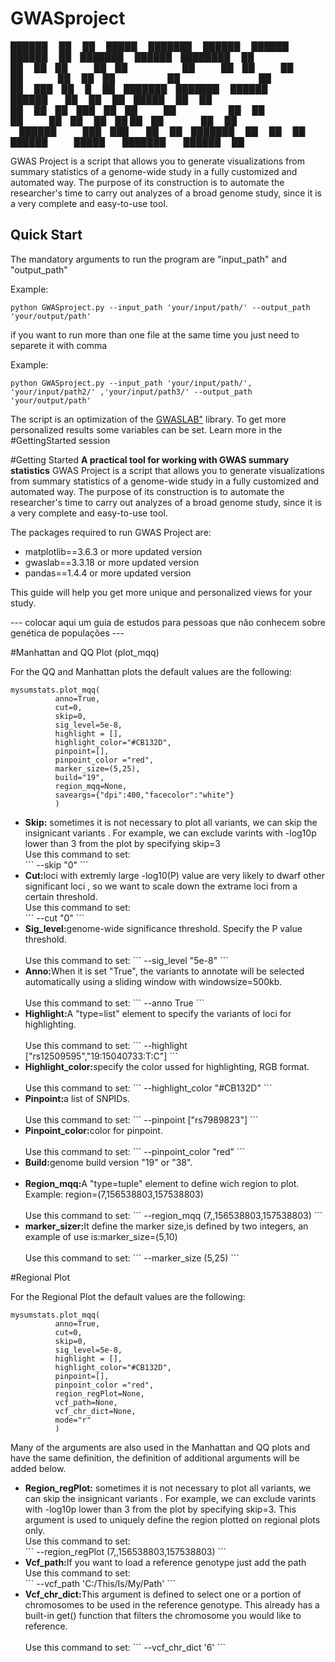 # GWASproject

  ██████  ██     ██  █████  ███████     ██████  ██████   ██████       ██ ███████  ██████ ████████ 
  ██       ██     ██ ██   ██ ██          ██   ██ ██   ██ ██    ██      ██ ██      ██         ██    
  ██   ███ ██  █  ██ ███████ ███████     ██████  ██████  ██    ██      ██ █████   ██         ██    
  ██    ██ ██ ███ ██ ██   ██      ██     ██      ██   ██ ██    ██ ██   ██ ██      ██         ██    
   ██████   ███ ███  ██   ██ ███████     ██      ██   ██  ██████   █████  ███████  ██████    ██   

GWAS Project is a script that allows you to generate visualizations from summary statistics of a genome-wide study in a fully customized and automated way.
The purpose of its construction is to automate the researcher's time to carry out analyzes of a broad genome study, since it is a very complete and easy-to-use tool.
## Quick Start

The mandatory arguments to run the program are "input_path" and "output_path"

Example:
```
python GWASproject.py --input_path 'your/input/path/' --output_path 'your/output/path'
```
if you want to run more than one file at the same time you just need to separete it with comma 

Example:
```
python GWASproject.py --input_path 'your/input/path/', 'your/input/path2/' ,'your/input/path3/' --output_path 'your/output/path'
```

The script is an optimization of the <a href="https://cloufield.github.io/gwaslab/">GWASLAB"</a> library.
To get more personalized results some variables can be set. Learn more in the #GettingStarted session

#Getting Started
<b>A practical tool for working with GWAS summary statistics</b>
GWAS Project is a script that allows you to generate visualizations from summary statistics of a genome-wide study in a fully customized and automated way.
The purpose of its construction is to automate the researcher's time to carry out analyzes of a broad genome study, since it is a very complete and easy-to-use tool.

The packages required to run GWAS Project are:
<ul>
<li>matplotlib==3.6.3 or more updated version</li>
<li>gwaslab==3.3.18 or more updated version</li>
<li>pandas==1.4.4 or more updated version</li>
</ul>

This guide will help you get more unique and personalized views for your study.

--- colocar aqui um guia de estudos para pessoas que não conhecem sobre genética de populações ---

#Manhattan and QQ Plot (plot_mqq)

For the QQ and Manhattan plots the default values ​​are the following:
```
mysumstats.plot_mqq(
          anno=True,
          cut=0,
          skip=0,
          sig_level=5e-8,
          highlight = [],
          highlight_color="#CB132D",
          pinpoint=[],
          pinpoint_color ="red",
          marker_size=(5,25),
          build="19",
          region_mqq=None,
          saveargs={"dpi":400,"facecolor":"white"}
          )
```
<ul>
<li><b>Skip:</b> sometimes it is not necessary to plot all variants, we can skip the insignicant variants . For example, we can exclude varints with -log10p lower than 3 from the plot by specifying skip=3</li>
Use this command to set:
</br>
```
--skip "0"
```
</br>
<li><b>Cut:</b>loci with extremly large -log10(P) value are very likely to dwarf other significant loci , so we want to scale down the extrame loci from a certain threshold.</li>
Use this command to set:
</br>
```
--cut "0"
```
</br>
<li><b>Sig_level:</b>genome-wide significance threshold. Specify the P value threshold.</li>
</br>
Use this command to set:
```
--sig_level "5e-8"
```
</br>
<li><b>Anno:</b>When it is set "True", the variants to annotate will be selected automatically using a sliding window with windowsize=500kb.</li>
</br>
Use this command to set:
```
--anno True
```
</br>
<li><b>Highlight:</b>A "type=list" element to specify the variants of loci for highlighting.</li>
</br>
Use this command to set:
```
--highlight ["rs12509595","19:15040733:T:C"]
```
</br>
<li><b>Highlight_color:</b>specify the color ussed for highlighting, RGB format.</li>
</br>
Use this command to set:
```
--highlight_color "#CB132D"
```
</br>
<li><b>Pinpoint:</b>a list of SNPIDs.</li>
</br>
Use this command to set:
```
--pinpoint ["rs7989823"]
```
</br>
<li><b>Pinpoint_color:</b>color for pinpoint.</li>
</br>
Use this command to set:
```
--pinpoint_color "red"
```
</br>
<li><b>Build:</b>genome build version "19" or "38".</li>
</br>
<li><b>Region_mqq:</b>A "type=tuple" element to define wich region to plot. Example: region=(7,156538803,157538803)</li>
</br>
Use this command to set:
```
--region_mqq (7,,156538803,157538803) 
```
</br>
<li><b>marker_sizer:</b>It define the marker size,is defined by two integers, an example of use is:marker_size=(5,10)</li>
</br>
Use this command to set:
```
--marker_size (5,25)
```
</br>
</ul>

#Regional Plot

For the Regional Plot  the default values ​​are the following:
```
mysumstats.plot_mqq(
          anno=True,
          cut=0,
          skip=0,
          sig_level=5e-8,
          highlight = [],
          highlight_color="#CB132D",
          pinpoint=[],
          pinpoint_color ="red",
          region_regPlot=None,
          vcf_path=None,
          vcf_chr_dict=None,
          mode="r"
          )
```
Many of the arguments are also used in the Manhattan and QQ plots and have the same definition, the definition of additional arguments will be added below.

<ul>
<li><b>Region_regPlot:</b> sometimes it is not necessary to plot all variants, we can skip the insignicant variants . For example, we can exclude varints with -log10p lower than 3 from the plot by specifying skip=3. This argument is used to uniquely define the region plotted on regional plots only.</li>
Use this command to set:
</br>
```
--region_regPlot (7,,156538803,157538803)
```
</br>
<li><b>Vcf_path:</b>If you want to load a reference genotype just add the path</li>
Use this command to set:
</br>
```
--vcf_path 'C:/This/Is/My/Path'
```
</br>
<li><b>Vcf_chr_dict:</b>This argument is defined to select one or a portion of chromosomes to be used in the reference genotype. This already has a built-in get() function that filters the chromosome you would like to reference.</li>
</br>
Use this command to set:
```
--vcf_chr_dict '6'
```
</br>
</ul>
